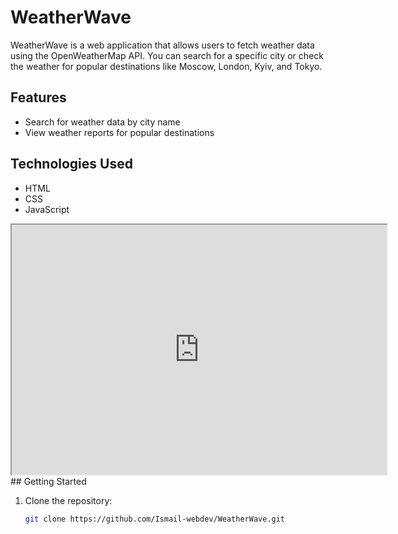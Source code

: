 # WeatherWave

WeatherWave is a web application that allows users to fetch weather data using the OpenWeatherMap API. You can search for a specific city or check the weather for popular destinations like Moscow, London, Kyiv, and Tokyo.

## Features

- Search for weather data by city name
- View weather reports for popular destinations

## Technologies Used

- HTML
- CSS
- JavaScript

<iframe src="https://weather-wave-ismailali.vercel.app/" width="600" height="400"></iframe>
## Getting Started

1. Clone the repository:

   ```bash
   git clone https://github.com/Ismail-webdev/WeatherWave.git
